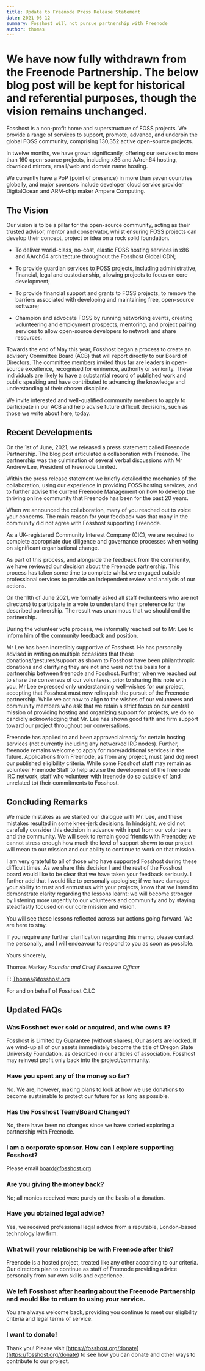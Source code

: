 ```yaml
---
title: Update to Freenode Press Release Statement
date: 2021-06-12
summary: Fosshost will not pursue partnership with Freenode
author: thomas
---
```


# We have now fully withdrawn from the Freenode Partnership.   The below blog post will be kept for historical and referential purposes, though the vision remains unchanged. 

Fosshost is a non-profit home and superstructure of FOSS projects. We
provide a range of services to support, promote, advance, and underpin
the global FOSS community, comprising 130,352 active open-source
projects.

In twelve months, we have grown significantly, offering our services
to more than 160 open-source projects, including x86 and AArch64
hosting, download mirrors, email/web and domain name hosting.

We currently have a PoP (point of presence) in more than seven
countries globally, and major sponsors include developer cloud service
provider DigitalOcean and ARM-chip maker Ampere Computing.

## The Vision

Our vision is to be a pillar for the open-source community, acting as
their trusted advisor, mentor and conservator, whilst ensuring FOSS
projects can develop their concept, project or idea on a rock solid
foundation.

* To deliver world-class, no-cost, elastic FOSS hosting services in x86
and AArch64 architecture throughout the Fosshost Global CDN;

* To provide guardian services to FOSS projects, including
administrative, financial, legal and custodianship, allowing projects
to focus on core development;

* To provide financial support and grants to FOSS projects, to remove
the barriers associated with developing and maintaining free,
open-source software;

* Champion and advocate FOSS by running networking events, creating
volunteering and employment prospects, mentoring, and project pairing
services to allow open-source developers to network and share
resources.

Towards the end of May this year, Fosshost began a process to create
an advisory Committee Board (ACB) that will report directly to our
Board of Directors.  The committee members invited thus far are
leaders in open-source excellence, recognised for eminence, authority
or seniority. These individuals are likely to have a substantial
record of published work and public speaking and have contributed to
advancing the knowledge and understanding of their chosen discipline.

We invite interested and well-qualified community members to apply to
participate in our ACB and help advise future difficult decisions,
such as those we write about here, today.

## Recent Developments

On the 1st of June, 2021, we released a press statement called
Freenode Partnership. The blog post articulated a collaboration with
Freenode.  The partnership was the culmination of several verbal
discussions with Mr Andrew Lee, President of Freenode Limited.

Within the press release statement we briefly detailed the mechanics
of the collaboration, using our experience in providing FOSS hosting
services, and to further advise the current Freenode Management on how
to develop the thriving online community that Freenode has been for
the past 20 years.

When we announced the collaboration, many of you reached out to voice
your concerns. The main reason for your feedback was that many in the
community did not agree with Fosshost supporting Freenode.

As a UK-registered Community Interest Company (CIC), we are required
to complete appropriate due diligence and governance processes when
voting on significant organisational change.

As part of this process, and alongside the feedback from the
community, we have reviewed our decision about the Freenode
partnership. This process has taken some time to complete whilst we
engaged outside professional services to provide an independent review
and analysis of our actions.

On the 11th of June 2021, we formally asked all staff (volunteers who
are not directors) to participate in a vote to understand their
preference for the described partnership. The result was unanimous
that we should end the partnership.

During the volunteer vote process, we informally reached out to
Mr. Lee to inform him of the community feedback and position.

Mr Lee has been incredibly supportive of Fosshost.  He has personally
advised in writing on multiple occasions that these
donations/gestures/support as shown to Fosshost have been
philanthropic donations and clarifying they are not and were not the
basis for a partnership between freenode and Fosshost. Further, when
we reached out to share the consensus of our volunteers, prior to
sharing this note with you, Mr Lee expressed only understanding
well-wishes for our project, accepting that Fosshost must now
relinquish the pursuit of the Freenode partnership. While we act now
to align to the wishes of our volunteers and community members who ask
that we retain a strict focus on our central mission of providing
hosting and organizing support for projects, we do so candidly
acknowledging that Mr. Lee has shown good faith and firm support
toward our project throughout our conversations.

Freenode has applied to and been approved already for certain hosting
services (not currently including any networked IRC nodes).  Further,
freenode remains welcome to apply for more/additional services in the
future. Applications from Freenode, as from any project, must (and do)
meet our published eligibility criteria.  While some Fosshost staff
may remain as volunteer Freenode Staff to help advise the development
of the freenode IRC network, staff who volunteer with freenode do so
outside of (and unrelated to) their commitments to Fosshost.

## Concluding Remarks

We made mistakes as we started our dialogue with Mr. Lee, and these
mistakes resulted in some knee-jerk decisions.  In hindsight, we did
not carefully consider this decision in advance with input from our
volunteers and the community.  We will seek to remain good friends
with Freenode; we cannot stress enough how much the level of support
shown to our project will mean to our mission and our ability to
continue to work on that mission.

I am very grateful to all of those who have supported Fosshost during
these difficult times.  As we share this decision I and the rest of
the Fosshost board would like to be clear that we have taken your
feedback seriously.  I further add that I would like to personally
apologise; if we have damaged your ability to trust and entrust us
with your projects, know that we intend to demonstrate clarity
regarding the lessons learnt: we will become stronger by listening
more urgently to our volunteers and community and by staying
steadfastly focused on our core mission and vision.

You will see these lessons reflected across our actions going forward.
We are here to stay.

If you require any further clarification regarding this memo, please
contact me personally, and I will endeavour to respond to you as soon
as possible.

Yours sincerely,

Thomas Markey *Founder and Chief Executive Officer*

E: Thomas@fosshost.org

For and on behalf of Fosshost C.I.C

## Updated FAQs

### Was Fosshost ever sold or acquired, and who owns it?

Fosshost is Limited by Guarantee (without shares). Our assets are
locked.  If we wind-up all of our assets immediately become the title
of Oregon State University Foundation, as described in our articles of
association. Fosshost may reinvest profit only back into the
project/community.

### Have you spent any of the money so far?

No. We are, however, making plans to look at how we use donations to
become sustainable to protect our future for as long as possible.

### Has the Fosshost Team/Board Changed?

No, there have been no changes since we have started exploring a
partnership with Freenode.

### I am a corporate sponsor. How can I explore supporting Fosshost?

Please email [board@fosshost.org](mailto:board@fosshost.org)

### Are you giving the money back?

No; all monies received were purely on the basis of a donation.

### Have you obtained legal advice?

Yes, we received professional legal advice from a reputable,
London-based technology law firm.

### What will your relationship be with Freenode after this?

Freenode is a hosted project, treated like any other according to our
criteria. Our directors plan to continue as staff of Freenode
providing advice personally from our own skills and experience.

### We left Fosshost after hearing about the Freenode Partnership and would like to return to using your service.

You are always welcome back, providing you continue to meet our
eligibility criteria and legal terms of service.

### I want to donate!

Thank you! Please visit [https://fosshost.org/donate](https://fosshost.org/donate)
to see how you can donate and other ways to contribute to our project.
